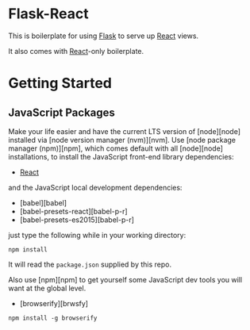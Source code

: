 # Flask-React

This is boilerplate for using [Flask][flask] to serve up [React][react] views.

It also comes with [React][react]-only boilerplate.

# Getting Started

## JavaScript Packages

Make your life easier and have the current LTS version of [node][node] installed via [node version manager (nvm)][nvm]. Use [node package manager (npm)][npm], which comes default with all [node][node] installations, to install the JavaScript front-end library dependencies:

* [React][react]

and the JavaScript local development dependencies:

* [babel][babel]
* [babel-presets-react][babel-p-r]
* [babel-presets-es2015][babel-p-r]

just type the following while in your working directory:

`npm install`

It will read the `package.json` supplied by this repo.

Also use [npm][npm] to get yourself some JavaScript dev tools you will want at the global level.

* [browserify][brwsfy]

`npm install -g browserify`

[flask]: http://flask.pocoo.org/
[react]: http://facebook.github.io/react
